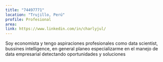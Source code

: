 ```yaml
---
title: "74497771"
location: "Trujillo, Perú"
profile: Profesional
area: 
link: https://www.linkedin.com/in/charlyjul/
---
```


Soy economista y tengo aspiraciones profesionales como data scientist, bussines intelligence, en general planeo especializarme en el manejo de data empresarial detectando oportunidades y soluciones